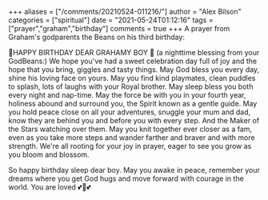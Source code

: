 +++
aliases = ["/comments/20210524-011216/"]
author = "Alex Bilson"
categories = ["spiritual"]
date = "2021-05-24T01:12:16"
tags = ["prayer","graham","birthday"]
comments = true
+++
A prayer from Graham's godparents the Beans on his third birthday:

🎉HAPPY BIRTHDAY DEAR GRAHAMY BOY 🎊 (a nighttime blessing from your GodBeans:) We hope you've had a sweet celebration day full of joy and the hope that you bring, giggles and tasty things. May God bless you every day, shine his loving face on yours. May you find kind playmates, clean puddles to splash, lots of laughs with your Royal brother. May sleep bless you both every night and nap-time. May the force be with you in your fourth year, holiness abound and surround you, the Spirit known as a gentle guide. May you hold peace close on all your adventures, snuggle your mum and dad, know they are behind you and before you with every step. And the Maker of the Stars watching over them. May you knit together ever closer as a fam, even as you take more steps and wander farther and braver and with more strength. We're all rooting for your joy in prayer, eager to see you grow as you bloom and blossom.

So happy birthday sleep dear boy. May you awake in peace, remember your dreams where you get God hugs and move forward with courage in the world. You are loved 💕💞💕

